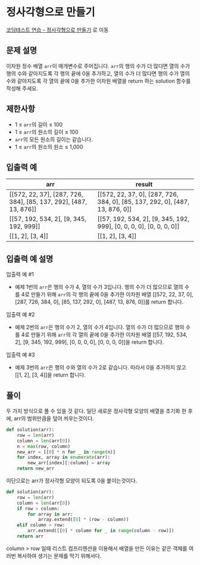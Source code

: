 # 정사각형으로 만들기

[코딩테스트 연습 - 정사각형으로 만들기][1] 로 이동

## 문제 설명

이차원 정수 배열 `arr`이 매개변수로 주어집니다. `arr`의 행의 수가 더 많다면 열의 수가 행의 수와 같아지도록 각 행의 끝에 0을 추가하고, 열의 수가 더 많다면 행의 수가 열의 수와 같아지도록 각 열의 끝에 0을 추가한 이차원 배열을 return 하는 solution 함수를 작성해 주세요.

## 제한사항

- 1 ≤ `arr`의 길이 ≤ 100
- 1 ≤ `arr`의 원소의 길이 ≤ 100
- `arr`의 모든 원소의 길이는 같습니다.
- 1 ≤ `arr`의 원소의 원소 ≤ 1,000

## 입출력 예

| arr                                                              | result                                                                       |
| ---------------------------------------------------------------- | ---------------------------------------------------------------------------- |
| [[572, 22, 37], [287, 726, 384], [85, 137, 292], [487, 13, 876]] | [[572, 22, 37, 0], [287, 726, 384, 0], [85, 137, 292, 0], [487, 13, 876, 0]] |
| [[57, 192, 534, 2], [9, 345, 192, 999]]                          | [[57, 192, 534, 2], [9, 345, 192, 999], [0, 0, 0, 0], [0, 0, 0, 0]]          |
| [[1, 2], [3, 4]]                                                 | [[1, 2], [3, 4]]                                                             |

## 입출력 예 설명

입출력 예 #1

- 예제 1번의 `arr`은 행의 수가 4, 열의 수가 3입니다. 행의 수가 더 많으므로 열의 수를 4로 만들기 위해 `arr`의 각 행의 끝에 0을 추가한 이차원 배열 [[572, 22, 37, 0], [287, 726, 384, 0], [85, 137, 292, 0], [487, 13, 876, 0]]를 return 합니다.

입출력 예 #2

- 예제 2번의 `arr`은 행의 수가 2, 열의 수가 4입니다. 열의 수가 더 많으므로 행의 수를 4로 만들기 위해 `arr`의 각 열의 끝에 0을 추가한 이차원 배열 [[57, 192, 534, 2], [9, 345, 192, 999], [0, 0, 0, 0], [0, 0, 0, 0]]을 return 합니다.

입출력 예 #3

- 예제 3번의 `arr`은 행의 수와 열의 수가 2로 같습니다. 따라서 0을 추가하지 않고 [[1, 2], [3, 4]]을 return 합니다.

## 풀이

두 가지 방식으로 풀 수 있을 것 같다.
일단 새로운 정사각형 모양의 배열을 초기화 한 후에, arr의 범위만큼을 덮어 씌우는것이다.

```python
def solution(arr):
    row = len(arr)
    column = len(arr[0])
    n = max(row, column)
    new_arr = [[0] * n for _ in range(n)]
    for index, array in enumerate(arr):
        new_arr[index][:column] = array
    return new_arr
```

이단으로는 arr가 정사각형 모양이 되도록 0을 붙이는것이다.

```python
def solution(arr):
    row = len(arr)
    column = len(arr[0])
    if row > column:
        for array in arr:
            array.extend([0] * (row - column))
    elif column > row:
        arr.extend([[0] * column for _ in range(column - row)])
    return arr
```

column > row 일때 리스트 컴프리헨션을 이용해서 배열을 만든 이유는 같은 객체를 여러번 복사하여 생기는 문제를 막기 위해서다.

[1]: https://school.programmers.co.kr/learn/courses/30/lessons/181830
